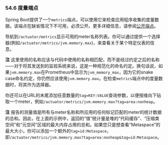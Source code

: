 ### 54.6 度量端点

Spring Boot提供了一个`metrics`端点，可以使用它来检查应用程序收集的度量数据。该端点在缺省情况下不可用，必须公开。更多详细信息，请参阅[公开端点](https://docs.spring.io/spring-boot/docs/2.0.0.RELEASE/reference/htmlsingle/#production-ready-endpoints-exposing-endpoints)。

导航到`/actuator/metrics`显示可用的meter名称列表。你可以通过提供一个选择器(例如`/actuator/metrics/jvm.memory.max`)，来查看关于某个特定仪表的信息。

**注** 这里使用的名称应该与代码中使用的名称相匹配，而不是经过约定之后的名称——对于将其发送到的监视系统来说，这是一种规范化的命名约定。换句话说，如果`jvm.memory.max`在Prometheus中显示为`jvm_memory_max`，因为它的snake case命名约定，你仍然应该使用`jvm.memory.max`。在检查`metrics`端点中的度量数据时，将其作为选择器。

你还可以在URL的末尾添加任意数量的`tag=KEY:VALUE`查询参数，以便按维向下钻取一个meter，例如`/actuator/metrics/jvm.memory.max?tag=area:nonheap`。

**注** 报告的测量值是所有与meter名称和所应用的任何标记匹配的meter的统计数据的总和。因此，在上面的示例中，返回的“值”统计量是堆的“代码缓存”、“压缩类空间”和“元空间”区域的最大内存占用的总和。如果您只是想查看“Metaspace”的最大大小，你可以添加一个额外的`tag=id:Metaspace`，即`/actuator/metrics/jvm.memory.max?tag=area:nonheap&tag=id:Metaspace`。
